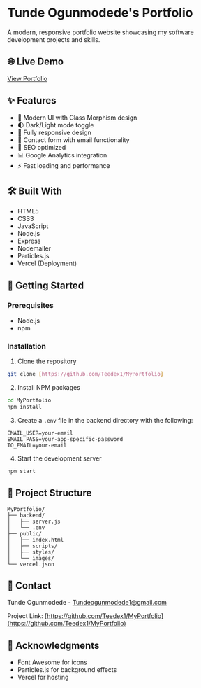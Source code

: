 # Tunde Ogunmodede's Portfolio

A modern, responsive portfolio website showcasing my software development projects and skills.

## 🌐 Live Demo
[View Portfolio](https://my-portfolio-pi-five-60.vercel.app/)

## ✨ Features

- 🎨 Modern UI with Glass Morphism design
- 🌓 Dark/Light mode toggle
- 📱 Fully responsive design
- 📧 Contact form with email functionality
- 🎯 SEO optimized
- 📊 Google Analytics integration
- ⚡ Fast loading and performance

## 🛠️ Built With

- HTML5
- CSS3
- JavaScript
- Node.js
- Express
- Nodemailer
- Particles.js
- Vercel (Deployment)

## 🚀 Getting Started

### Prerequisites
- Node.js
- npm

### Installation

1. Clone the repository
```bash
git clone [https://github.com/Teedex1/MyPortfolio]
```

2. Install NPM packages
```bash
cd MyPortfolio
npm install
```

3. Create a `.env` file in the backend directory with the following:
```env
EMAIL_USER=your-email
EMAIL_PASS=your-app-specific-password
TO_EMAIL=your-email
```

4. Start the development server
```bash
npm start
```

## 📁 Project Structure

```
MyPortfolio/
├── backend/
│   ├── server.js
│   └── .env
├── public/
│   ├── index.html
│   ├── scripts/
│   ├── styles/
│   └── images/
└── vercel.json
```

## 📝 Contact

Tunde Ogunmodede - Tundeogunmodede1@gmail.com

Project Link: [https://github.com/Teedex1/MyPortfolio](https://github.com/Teedex1/MyPortfolio)

## 🙏 Acknowledgments

- Font Awesome for icons
- Particles.js for background effects
- Vercel for hosting
